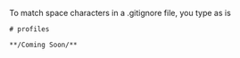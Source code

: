 To match space characters in a .gitignore file, you type as is

```
# profiles

**/Coming Soon/**
```
